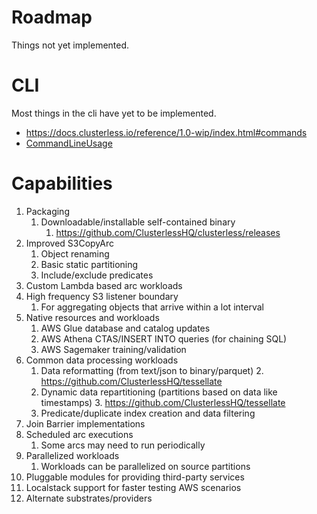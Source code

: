 # Roadmap

Things not yet implemented.

# CLI

Most things in the cli have yet to be implemented.

- https://docs.clusterless.io/reference/1.0-wip/index.html#commands
- [CommandLineUsage](docs/CommandLineUsage.adoc)

# Capabilities

1. Packaging
   1. Downloadable/installable self-contained binary
      1. https://github.com/ClusterlessHQ/clusterless/releases
2. Improved S3CopyArc
   1. Object renaming
   2. Basic static partitioning
   3. Include/exclude predicates
3. Custom Lambda based arc workloads
4. High frequency S3 listener boundary
   1. For aggregating objects that arrive within a lot interval
5. Native resources and workloads
   1. AWS Glue database and catalog updates
   2. AWS Athena CTAS/INSERT INTO queries (for chaining SQL)
   3. AWS Sagemaker training/validation
6. Common data processing workloads
   1. Data reformatting (from text/json to binary/parquet)
      2. https://github.com/ClusterlessHQ/tessellate
   2. Dynamic data repartitioning (partitions based on data like timestamps)
      3. https://github.com/ClusterlessHQ/tessellate
   3. Predicate/duplicate index creation and data filtering
7. Join Barrier implementations
8. Scheduled arc executions
   1. Some arcs may need to run periodically
9. Parallelized workloads
   1. Workloads can be parallelized on source partitions
10. Pluggable modules for providing third-party services
11. Localstack support for faster testing AWS scenarios
12. Alternate substrates/providers
